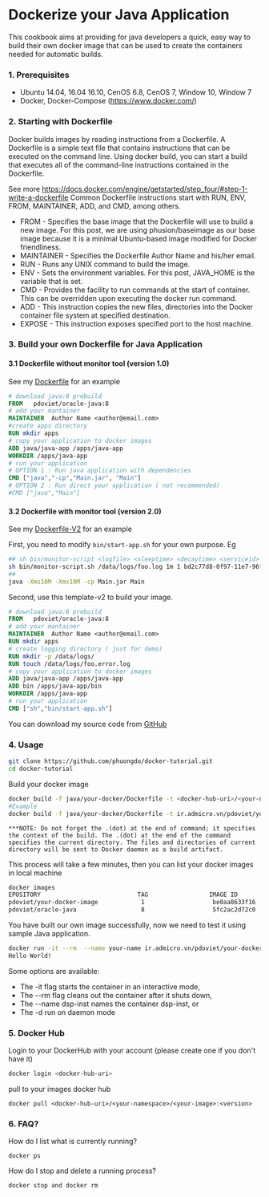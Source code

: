# Dockerize your Java Application

This cookbook aims at providing for java developers a quick, easy way to build their own docker image
that can be used to create the containers needed for automatic builds.

### 1. Prerequisites

* Ubuntu 14.04, 16.04 16.10, CenOS 6.8, CenOS 7, Window 10, Window 7
* Docker, Docker-Compose (https://www.docker.com/)

### 2. Starting with Dockerfile

Docker builds images by reading instructions from a Dockerfile.
A Dockerfile is a simple text file that contains instructions that can be executed on the command line.
Using docker build, you can start a build that executes all of the command-line instructions contained in the Dockerfile.

See more https://docs.docker.com/engine/getstarted/step_four/#step-1-write-a-dockerfile
Common Dockerfile instructions start with RUN, ENV, FROM, MAINTAINER, ADD, and CMD, among others.

- FROM - Specifies the base image that the Dockerfile will use to build a new image. For this post, we are using phusion/baseimage as our base image because it is a minimal Ubuntu-based image modified for Docker friendliness.
- MAINTAINER - Specifies the Dockerfile Author Name and his/her email.
- RUN - Runs any UNIX command to build the image.
- ENV - Sets the environment variables. For this post, JAVA_HOME is the variable that is set.
- CMD - Provides the facility to run commands at the start of container. This can be overridden upon executing the docker run command.
- ADD - This instruction copies the new files, directories into the Docker container file system at specified destination.
- EXPOSE - This instruction exposes specified port to the host machine.

### 3. Build your own Dockerfile for Java Application

#### 3.1 Dockerfile without monitor tool (version 1.0)
See my  [Dockerfile](java/your-docker/Dockerfile) for an example
```Dockerfile
# download java:8 prebuild
FROM   pdoviet/oracle-java:8
# add your mantainer
MAINTAINER  Author Name <author@email.com>
#create apps directory
RUN mkdir apps
# copy your application to docker images
ADD java/java-app /apps/java-app
WORKDIR /apps/java-app
# run your application
# OPTION 1 : Run java application with dependencies
CMD ["java","-cp","Main.jar", "Main"]
# OPTION 2 : Run direct your application ( not recommended)
#CMD ["java","Main"]
```

#### 3.2 Dockerfile with monitor tool (version 2.0)
See my  [Dockerfile-V2](java/your-docker-v2/Dockerfile) for an example

First, you need to modify `bin/start-app.sh` for your own purpose. Eg
```bash
## sh bin/monitor-script <logfile> <sleeptime> <decaytime> <serviceid>
sh bin/monitor-script.sh /data/logs/foo.log 1m 1 bd2c77d8-0f97-11e7-96ff-0242ac110003 > monitor-agent.log 2>&1 &
##
java -Xms10M -Xmx10M -cp Main.jar Main
```

Second, use this template-v2 to build your image.

```Dockerfile
# download java:8 prebuild
FROM   pdoviet/oracle-java:8
# add your mantainer
MAINTAINER  Author Name <author@email.com>
RUN mkdir apps
# create logging directory ( just for demo)
RUN mkdir -p /data/logs/
RUN touch /data/logs/foo.error.log
# copy your application to docker images
ADD java/java-app /apps/java-app
ADD bin /apps/java-app/bin
WORKDIR /apps/java-app
# run your application
CMD ["sh","bin/start-app.sh"]


```

You can download my source code from [GitHub](https://github.com/phuongdo/docker-tutorial/)
### 4. Usage

```bash
git clone https://github.com/phuongdo/docker-tutorial.git
cd docker-tutorial
```

Build your docker image

```bash
docker build -f java/your-docker/Dockerfile -t <docker-hub-uri>/<your-namespace>/<your-image>:<version> .
#Example
docker build -f java/your-docker/Dockerfile -t ir.admicro.vn/pdoviet/your-docker-image:1 .
```
```***NOTE: Do not forget the .(dot) at the end of command; it specifies the context of the build. The .(dot) at the end of the command specifies the current directory. The files and directories of current directory will be sent to Docker daemon as a build artifact.```

This process will take a few minutes, then you can list your docker images in local machine

```bash
docker images
EPOSITORY                           TAG                 IMAGE ID            CREATED             SIZE
pdoviet/your-docker-image            1                   be0aa8633f16        9 seconds ago       667 MB
pdoviet/oracle-java                  8                   5fc2ac2d72c0        18 minutes ago      667 MB
```

You have built our own image successfully, now we need to test it using sample Java application.

```bash
docker run -it --rm  --name your-name ir.admicro.vn/pdoviet/your-docker-image:1
Hello World!
```
Some options are available:
- The -it flag starts the container in an interactive mode,
- The --rm flag cleans out the container after it shuts down,
- The --name dsp-inst names the container dsp-inst,
or
- The -d run on daemon mode


### 5. Docker Hub
Login to your DockerHub with your account (please create one if you don't have it)
```bash
docker login <docker-hub-uri>
```
pull to your images docker hub
```
docker pull <docker-hub-uri>/<your-namespace>/<your-image>:<version>
```

### 6. FAQ?

How do I list what is currently running?

```docker ps```

How do I stop and delete a running process?

```docker stop and docker rm```


